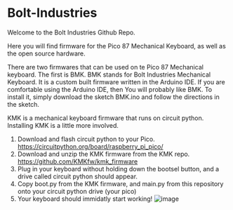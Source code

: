 # Bolt-Industries
Welcome to the Bolt Industries Github Repo.

Here you will find firmware for the Pico 87 Mechanical Keyboard, as well as the open source hardware. 

There are two firmwares that can be used on te Pico 87 Mechanical keyboard. 
The first is BMK. BMK stands for Bolt Industries Mechanical Keyboard. It is a 
custom built firmware written in the Arduino IDE. If you are comfortable using the 
Arduino IDE, then You will probably like BMK. To install it, simply download the 
sketch BMK.ino and follow the directions in the sketch. 

KMK is a mechanical keyboard firmware that runs on circuit python. 
Installing KMK is a little more involved.
1. Download and flash circuit python to your Pico. https://circuitpython.org/board/raspberry_pi_pico/
2. Download and unzip the KMK firmware from the KMK repo. https://github.com/KMKfw/kmk_firmware
3. Plug in your keyboard without holding down the bootsel button, and a drive called circuit python should appear. 
4. Copy boot.py from the KMK firmware, and main.py from this repository onto your circuit python drive (your pico) 
5. Your keyboard should immidatly start working!
![image](https://user-images.githubusercontent.com/58665565/154625246-d543506a-e4ff-4449-9799-5506421c1dbc.png)
